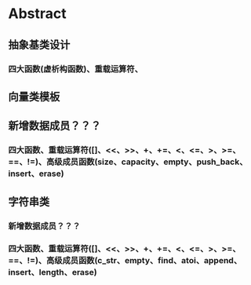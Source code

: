# Abstract

## 抽象基类设计

### 四大函数(虚析构函数)、重载运算符、

## 向量类模板

## 新增数据成员？？？

### 四大函数、重载运算符([]、<<、>>、+、+=、<、<=、>、>=、==、!=)、高级成员函数(size、capacity、empty、push_back、insert、erase)

## 字符串类

### 新增数据成员？？？

### 四大函数、重载运算符([]、<<、>>、+、+=、<、<=、>、>=、==、!=)、高级成员函数(c_str、empty、find、atoi、append、insert、length、erase)
